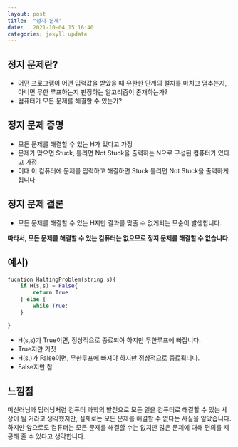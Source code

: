 ```yaml
---
layout: post
title:  "정지 문제"
date:   2021-10-04 15:16:40
categories: jekyll update
---
```



## 정지 문제란?
- 어떤 프로그램이 어떤 입력값을 받았을 때 유한한 단계의 절차를 마치고 멈추는지, 아니면 무한 루프하는지 판정하는 알고리즘이 존재하는가?
- 컴퓨터가 모든 문제를 해결할 수 있는가?

## 정지 문제 증명
- 모든 문제를 해결할 수 있는 H가 있다고 가정
- 문제가 맞으면 Stuck, 틀리면 Not Stuck을 출력하는 N으로 구성된 컴퓨터가 있다고 가정
- 이때 이 컴퓨터에 문제를 입력하고 해결하면 Stuck 틀리면 Not Stuck을 출력하게 됩니다

## 정지 문제 결론
- 모든 문제를 해결할 수 있는 H지만 결과를 맞출 수 없게되는 모순이 발생합니다.

**따라서, 모든 문제를 해결할 수 있는 컴퓨터는 없으므로 정지 문제를 해결할 수 없습니다.**

## 예시)


```python
fucntion HaltingProblem(string s){
    if H(s,s) = False{
        return True
    } else {
        while True:
    }

}
```

- H(s,s)가 True이면, 정상적으로 종료되야 하지만 무한루프에 빠집니다.
- True지만 거짓
- H(s,)가 False이면, 무한루프에 빠져야 하지만 정상적으로 종료됩니다.
- False지만 참

## 느낌점

머신러닝과 딥러닝처럼 컴퓨터 과학의 발전으로 모든 일을 컴퓨터로 해결할 수 있는 세상이 될 거라고 생각했지만, 실제로는 모든 문제를 해결할 수 없다는 사실을 알았습니다.
하지만 앞으로도 컴퓨터는 모든 문제를 해결할 수는 없지만 많은 문제에 대해 편의를 제공해 줄 수 있다고 생각합니다.
